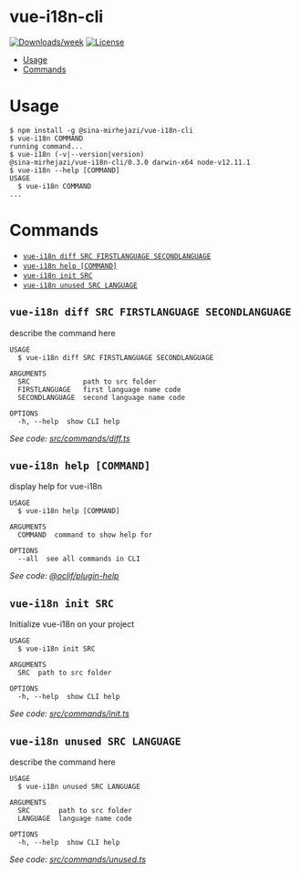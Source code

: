 vue-i18n-cli
============

[![Downloads/week](https://img.shields.io/npm/dw/@sina-mirhejazi/vue-i18n-cli.svg)](https://npmjs.org/package/@sina-mirhejazi/vue-i18n-cli)
[![License](https://img.shields.io/npm/l/vue-i18n-cli.svg)](https://github.com/sina-mirhejazi/vue-i18n-cli/blob/master/package.json)

<!-- toc -->
* [Usage](#usage)
* [Commands](#commands)
<!-- tocstop -->
# Usage
<!-- usage -->
```sh-session
$ npm install -g @sina-mirhejazi/vue-i18n-cli
$ vue-i18n COMMAND
running command...
$ vue-i18n (-v|--version|version)
@sina-mirhejazi/vue-i18n-cli/0.3.0 darwin-x64 node-v12.11.1
$ vue-i18n --help [COMMAND]
USAGE
  $ vue-i18n COMMAND
...
```
<!-- usagestop -->
# Commands
<!-- commands -->
* [`vue-i18n diff SRC FIRSTLANGUAGE SECONDLANGUAGE`](#vue-i18n-diff-src-firstlanguage-secondlanguage)
* [`vue-i18n help [COMMAND]`](#vue-i18n-help-command)
* [`vue-i18n init SRC`](#vue-i18n-init-src)
* [`vue-i18n unused SRC LANGUAGE`](#vue-i18n-unused-src-language)

## `vue-i18n diff SRC FIRSTLANGUAGE SECONDLANGUAGE`

describe the command here

```
USAGE
  $ vue-i18n diff SRC FIRSTLANGUAGE SECONDLANGUAGE

ARGUMENTS
  SRC             path to src folder
  FIRSTLANGUAGE   first language name code
  SECONDLANGUAGE  second language name code

OPTIONS
  -h, --help  show CLI help
```

_See code: [src/commands/diff.ts](https://github.com/sina-mirhejazi/vue-i18n-cli/blob/v0.3.0/src/commands/diff.ts)_

## `vue-i18n help [COMMAND]`

display help for vue-i18n

```
USAGE
  $ vue-i18n help [COMMAND]

ARGUMENTS
  COMMAND  command to show help for

OPTIONS
  --all  see all commands in CLI
```

_See code: [@oclif/plugin-help](https://github.com/oclif/plugin-help/blob/v2.2.1/src/commands/help.ts)_

## `vue-i18n init SRC`

Initialize vue-i18n on your project

```
USAGE
  $ vue-i18n init SRC

ARGUMENTS
  SRC  path to src folder

OPTIONS
  -h, --help  show CLI help
```

_See code: [src/commands/init.ts](https://github.com/sina-mirhejazi/vue-i18n-cli/blob/v0.3.0/src/commands/init.ts)_

## `vue-i18n unused SRC LANGUAGE`

describe the command here

```
USAGE
  $ vue-i18n unused SRC LANGUAGE

ARGUMENTS
  SRC       path to src folder
  LANGUAGE  language name code

OPTIONS
  -h, --help  show CLI help
```

_See code: [src/commands/unused.ts](https://github.com/sina-mirhejazi/vue-i18n-cli/blob/v0.3.0/src/commands/unused.ts)_
<!-- commandsstop -->
